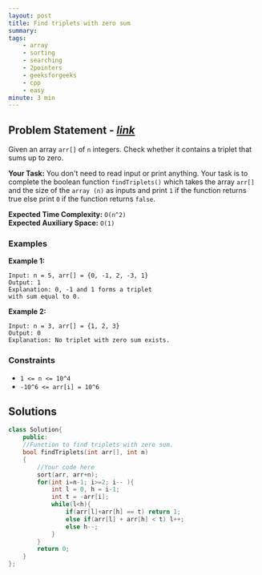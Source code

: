 ```yaml
---
layout: post
title: Find triplets with zero sum
summary:
tags:
    - array
    - sorting
    - searching
    - 2pointers
    - geeksforgeeks
    - cpp
    - easy
minute: 3 min
---
```


## Problem Statement - [*link*](https://practice.geeksforgeeks.org/problems/find-triplets-with-zero-sum/0/#)  

Given an array `arr[]` of `n` integers. Check whether it contains a triplet that sums up to zero. 

**Your Task:** 
You don't need to read input or print anything. Your task is to complete the boolean function `findTriplets()` which takes the array `arr[]` and the size of the `array (n)` as inputs and print `1` if the function returns true else print `0` if the function returns `false`. 

**Expected Time Complexity:** `O(n^2)`  
**Expected Auxiliary Space:** `O(1)`

### Examples

**Example 1:**   
```
Input: n = 5, arr[] = {0, -1, 2, -3, 1}
Output: 1
Explanation: 0, -1 and 1 forms a triplet
with sum equal to 0.
```

**Example 2:**   
```
Input: n = 3, arr[] = {1, 2, 3}
Output: 0
Explanation: No triplet with zero sum exists. 
```

### Constraints

+ `1 <= n <= 10^4`
+ `-10^6 <= arr[i] = 10^6` 

## Solutions

```cpp
class Solution{
    public:
    //Function to find triplets with zero sum.
    bool findTriplets(int arr[], int n)
    { 
        //Your code here
        sort(arr, arr+n);
        for(int i=n-1; i>=2; i-- ){
            int l = 0, h = i-1;
            int t = -arr[i];
            while(l<h){
                if(arr[l]+arr[h] == t) return 1;
                else if(arr[l] + arr[h] < t) l++;
                else h--;
            }
        }
        return 0; 
    }
};
```

